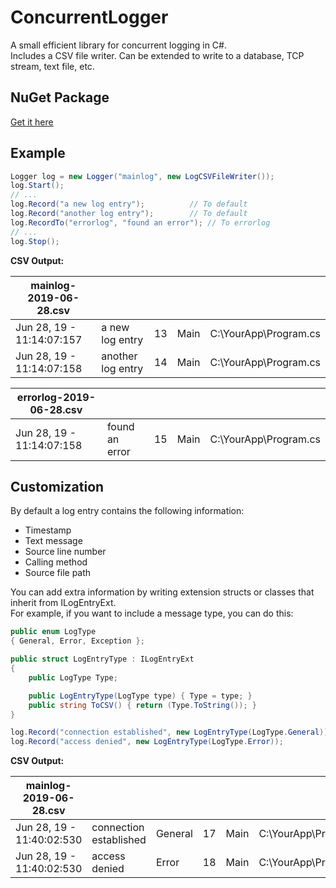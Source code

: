 # ConcurrentLogger

A small efficient library for concurrent logging in C#.\
Includes a CSV file writer. Can be extended to write to a database, TCP stream, text file, etc.

## NuGet Package

[Get it here](https://www.nuget.org/packages/ConcurrentLogger/)

## Example

```csharp
Logger log = new Logger("mainlog", new LogCSVFileWriter());
log.Start();
// ...
log.Record("a new log entry");			// To default
log.Record("another log entry");		// To default
log.RecordTo("errorlog", "found an error");	// To errorlog
// ...
log.Stop();
```

**CSV Output:**

| mainlog-2019-06-28.csv    |                   |     |      |                       |
| ------------------------- | ----------------- | --- | ---- | --------------------- |
| Jun 28, 19 - 11:14:07:157 | a new log entry   | 13  | Main | C:\YourApp\Program.cs |
| Jun 28, 19 - 11:14:07:158 | another log entry | 14  | Main | C:\YourApp\Program.cs |

| errorlog-2019-06-28.csv   |                |     |      |                       |
| ------------------------- | -------------- | --- | ---- | --------------------- |
| Jun 28, 19 - 11:14:07:158 | found an error | 15  | Main | C:\YourApp\Program.cs |

## Customization

By default a log entry contains the following information:
- Timestamp
- Text message
- Source line number
- Calling method
- Source file path

You can add extra information by writing extension structs or classes that inherit from ILogEntryExt.\
For example, if you want to include a message type, you can do this:

```csharp
public enum LogType
{ General, Error, Exception };

public struct LogEntryType : ILogEntryExt
{
	public LogType Type;

	public LogEntryType(LogType type) { Type = type; }
	public string ToCSV() {	return (Type.ToString()); }
}
```

```csharp
log.Record("connection established", new LogEntryType(LogType.General));
log.Record("access denied", new LogEntryType(LogType.Error));
```

**CSV Output:**

| mainlog-2019-06-28.csv    |                        |         |     |      |                       |
| ------------------------- | -----------------------|---------| --- | ---- | --------------------- |
| Jun 28, 19 - 11:40:02:530 | connection established | General | 17  | Main | C:\YourApp\Program.cs |
| Jun 28, 19 - 11:40:02:530 | access denied          | Error   | 18  | Main | C:\YourApp\Program.cs |
